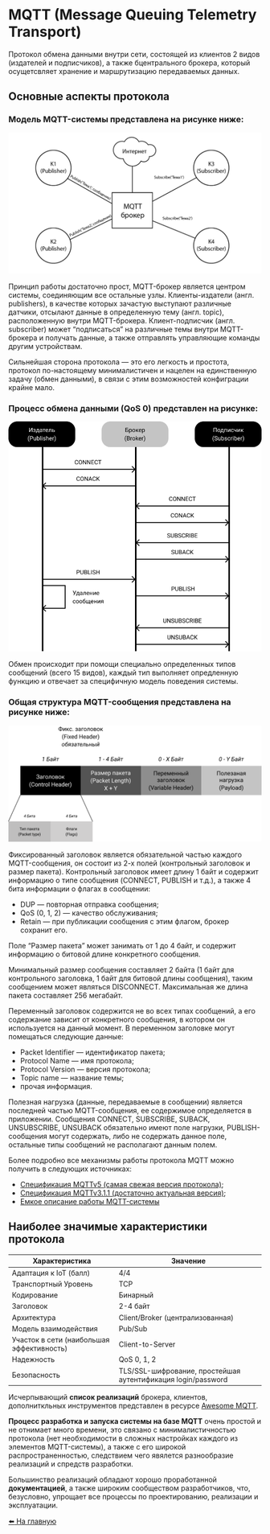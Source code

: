 # MQTT (Message Queuing Telemetry Transport)

Протокол обмена данными внутри сети, состоящей из клиентов 2 видов (издателей и подписчиков), а также бцентрального брокера, который осущетсвляет хранение и маршрутизацию передаваемых данных.

## Основные аспекты протокола

### Модель MQTT-системы представлена на рисунке ниже:

![MQTT System Structure](../media/mqtt/sys-structure.png)

Принцип работы достаточно прост, MQTT-брокер является центром системы, соединяющим все остальные узлы. Клиенты-издатели (англ. publishers), в качестве которых зачастую выступают различные датчики, отсылают данные в определенную тему (англ. topic), расположенную внутри MQTT-брокера. Клиент-подписчик (англ. subscriber) может “подписаться” на различные темы внутри MQTT-брокера и получать данные, а также отправлять управляющие команды другим устройствам.

Сильнейшая сторона протокола — это его легкость и простота, протокол по-настоящему минималистичен и нацелен на единственную задачу (обмен данными), в связи с этим возможностей конфиграции крайне мало.

### Процесс обмена данными (QoS 0) представлен на рисунке:

![MQTT Exchange Paradigm](../media/mqtt/simple-exchange.png)

Обмен происходит при помощи специально определенных типов сообщений (всего 15 видов), каждый тип выполняет опредленную функцию и отвечает за специфичную модель поведения системы. 

### Общая структура MQTT-сообщения представлена на рисунке ниже:

![MQTT Packet](../media/mqtt/packet.png)

Фиксированный заголовок является обязательной частью каждого MQTT-сообщения, он состоит из 2-х полей (контрольный заголовок и размер пакета). Контрольный заголовок имеет длину 1 байт и содержит информацию о типе сообщения (CONNECT, PUBLISH и т.д.), а также 4 бита информации о флагах в сообщении:

* DUP — повторная отправка сообщения;
* QoS (0, 1, 2) — качество обслуживания;
* Retain — при публикации сообщения с этим флагом, брокер сохранит его.

Поле “Размер пакета” может занимать от 1 до 4 байт, и содержит информацию о битовой длине конкретного сообщения.

Минимальный размер сообщения составляет 2 байта (1 байт для контрольного заголовка, 1 байт для битовой длины сообщения), таким сообщением может являться DISCONNECT. Максимальная же длина пакета составляет 256 мегабайт.

Переменный заголовок содержится не во всех типах сообщений, а его содержание зависит от конкретного сообщения, в котором он используется на данный момент. В переменном заголовке могут помещаться следующие данные:

* Packet Identifier — идентификатор пакета;
* Protocol Name — имя протокола;
* Protocol Version — версия протокола;
* Topic name — название темы;
* прочая информация.
  
Полезная нагрузка (данные, передаваемые в сообщении) является последней частью MQTT-сообщения, ее содержимое определяется в приложении. Сообщения CONNECT, SUBSCRIBE, SUBACK, UNSUBSCRIBE, UNSUBACK обязательно имеют поле нагрузки, PUBLISH-сообщения могут содержать, либо не содержать данное поле, остальные типы сообщений не располагают данным полем.

Более подробно все механизмы работы протокола MQTT можно получить в следующих источниках:
* [Спецификация MQTTv5 (самая свежая версия протокола)](https://docs.oasis-open.org/mqtt/mqtt/v5.0/mqtt-v5.0.html);
* [Спецификация MQTTv3.1.1 (достаточно актуальная версия)](http://docs.oasis-open.org/mqtt/mqtt/v3.1.1/os/mqtt-v3.1.1-os.html);
* [Емкое описание работы MQTT-системы](https://randomnerdtutorials.com/what-is-mqtt-and-how-it-works/.)

## Наиболее значимые характеристики протокола

|   Характеристика  |   Значение    |
|----               |----
|   Адаптация к IoT (балл)    |   4/4 |
|   Транспортный Уровень    |   TCP |
|   Кодирование    |    Бинарный    |
|   Заголовок    |    2-4 байт    |
|   Архитектура    |    Client/Broker (централизованная)    |
|   Модель взаимодействия    |    Pub/Sub    |
|   Участок в сети (наибольшая эффективность)    |    Client-to-Server    |
|   Надежность    |    QoS 0, 1, 2    |
|   Безопасность    |    TLS/SSL-шифрование, простейшая аутентификация login/password    |

Исчерпывающий **список реализаций** брокера, клиентов, дополниткльных инструментов представлен в ресурсе [Awesome MQTT](https://github.com/hobbyquaker/awesome-mqtt).

**Процесс разработка и запуска системы на базе MQTT** очень простой и не отнимает много времени, это связано с минималистичностью протокола (нет необходимости в сложных настройках каждого из элементов MQTT-системы), а также с его широкой распространенностью, следствием чего явялется разнообразие реализаций и спредств разработки.

Большинство реализаций обладают хорошо проработанной **документацией**, а также широким сообществом разработчиков, что, безусловно, упрощает все процессы по проектированию, реализации и эксплуатации.

[:arrow_left: На главную](/README.md)